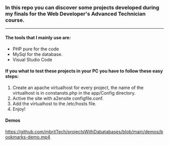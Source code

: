 ### In this repo you can discover some projects developed during my finals for the Web Developer's Advanced Technician course.
----------

#### The tools that I mainly use are:
- PHP pure for the code
- MySql for the database.
- Visual Studio Code

#### If you what to test these projects in your PC you have to follow these easy steps:
1. Create an apache virtualhost for every project, the name of the virtualhost is in constansts.php in the app/Config directory.
2. Active the site with a2ensite configfile.conf.
3. Add the virtualhost to the /etc/hosts file.
4. Enjoy!

#### Demos

https://github.com/mbritTech/projectsWithDabatabases/blob/main/demos/bookmarks-demo.mp4




